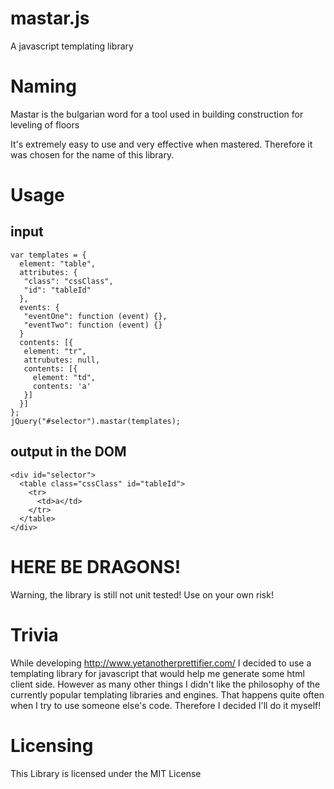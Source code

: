 # mastar.js
A javascript templating library

# Naming

Mastar is the bulgarian word for a tool used in building
construction for leveling of floors

It's extremely easy to use and very effective when mastered. Therefore it was
chosen for the name of this library.

# Usage

 ## input

 ```
 var templates = {
   element: "table",
   attributes: {
    "class": "cssClass",
    "id": "tableId"
   },
   events: {
    "eventOne": function (event) {},
    "eventTwo": function (event) {}
   }
   contents: [{
    element: "tr",
    attrubutes: null,
    contents: [{
      element: "td",
      contents: 'a'
    }]
   }]
 };
 jQuery("#selector").mastar(templates);
 ```

 ## output in the DOM

 ```
 <div id="selector">
   <table class="cssClass" id="tableId">
     <tr>
       <td>a</td>
     </tr>
   </table>
 </div>
 ```

# HERE BE DRAGONS! 

Warning, the library is still not unit tested! Use on your own risk!

# Trivia

While developing http://www.yetanotherprettifier.com/ I decided to use a
templating library for javascript that would help me generate some html client
side. However as many other things I didn't like the philosophy of the 
currently popular templating libraries and engines. That happens quite often
when I try to use someone else's code. Therefore I decided I'll do it myself!

# Licensing

This Library is licensed under the MIT License

